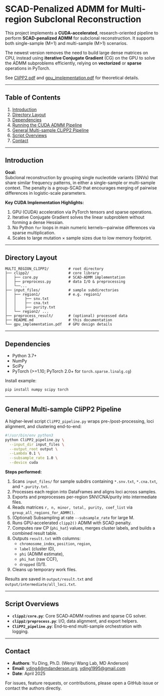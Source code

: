# SCAD-Penalized ADMM for Multi-region Subclonal Reconstruction

This project implements a **CUDA-accelerated**, research-oriented pipeline to perform **SCAD-penalized ADMM** for subclonal reconstruction. It supports both single-sample (M=1) and multi-sample (M>1) scenarios.

The newest version removes the need to build large dense matrices on CPU, instead using **iterative Conjugate Gradient** (CG) on the GPU to solve the ADMM subproblems efficiently, relying on **vectorized** or **sparse** operations in PyTorch.

See [CliPP2.pdf](/CliPP2.pdf) and [gpu_implementation.pdf](/gpu_implementation.pdf) for theoretical details.

---

## Table of Contents

1. [Introduction](#introduction)  
2. [Directory Layout](#directory-layout)  
3. [Dependencies](#dependencies)  
4. [Running the CUDA ADMM Pipeline](#running-the-cuda-admm-pipeline)  
5. [General Multi-sample CLiPP2 Pipeline](#general-multi-sample-clipp2-pipeline)  
6. [Script Overviews](#script-overviews)  
7. [Contact](#contact)

---

## Introduction

**Goal:**  
Subclonal reconstruction by grouping single nucleotide variants (SNVs) that share similar frequency patterns, in either a single-sample or multi-sample context. The penalty is a group-SCAD that encourages merging of pairwise differences in logistic-scale parameters.

**Key CUDA Implementation Highlights:**
1. GPU (CUDA) acceleration via PyTorch tensors and sparse operations.  
2. Iterative Conjugate Gradient solves the linear subproblem without forming a dense Hessian.  
3. No Python `for` loops in main numeric kernels—pairwise differences via sparse multiplication.  
4. Scales to large mutation × sample sizes due to low memory footprint.

---

## Directory Layout

```
MULTI_REGION_CLIPP2/         # root directory
├── clipp2/                  # core library
│   ├── core.py              # SCAD-ADMM implementation
│   ├── preprocess.py        # data I/O & preprocessing
│   └──...
├── input_files/             # sample subdirectories
│   ├── region1/             # e.g. region1/
│   │    ├── snv.txt
│   │    ├── cna.txt
│   │    ├── purity.txt
│   └── region2/ ...
├── preprocess_result/       # (optional) processed data
├── README.md                # this documentation
└── gpu_implementation.pdf   # GPU design details
```

---

## Dependencies

- Python 3.7+  
- NumPy  
- SciPy  
- PyTorch (>=1.10; PyTorch 2.0+ for `torch.sparse.linalg.cg`)  

Install example:
```bash
pip install numpy scipy torch
```

---


## General Multi-sample CliPP2 Pipeline

A higher-level script `CliPP2_pipeline.py` wraps pre-/post-processing, loci alignment, and clustering end-to-end:

```bash
#!/usr/bin/env python3
python CliPP2_pipeline.py \
  --input_dir input_files \
  --output_root output \
  --Lambda 0.1 \
  --subsample_rate 1.0 \
  --device cuda
```

**Steps performed:**
1. Scans `input_files/` for sample subdirs containing `*.snv.txt`, `*.cna.txt`, and `*.purity.txt`.  
2. Processes each region into DataFrames and aligns loci across samples.  
3. Exports and preprocesses per-region SNV/CNA/purity into intermediate files.  
4. Reads matrices `r, n, minor, total, purity, coef_list` via `group_all_regions_for_ADMM()`.  
5. (Optional) Subsampling at rate `--subsample_rate` for large M.  
6. Runs GPU‐accelerated `clipp2()` ADMM with SCAD penalty.  
7. Computes raw CP (`phi_hat`) values, merges cluster labels, and builds a combined result table.  
8. Outputs `result.txt` with columns:
   - `chromosome_index`, `position`, `region`,  
   - `label` (cluster ID),  
   - `phi` (ADMM estimate),  
   - `phi_hat` (raw CCF),  
   - `dropped` (0/1).  
9. Cleans up temporary work files.

Results are saved in `output/result.txt` and `output/intermediate/all_loci.txt`.

---

## Script Overviews

- **`clipp2/core.py`**: Core SCAD‐ADMM routines and sparse CG solver.  
- **`clipp2/preprocess.py`**: I/O, data alignment, and export helpers.  
- **`CliPP2_pipeline.py`**: End‐to‐end multi-sample orchestration with logging.

---

## Contact

- **Authors**: Yu Ding, Ph.D. (Wenyi Wang Lab, MD Anderson)  
- **Email**: yding4@mdanderson.org, yding1995@gmail.com  
- **Date**: April 2025  

For issues, feature requests, or contributions, please open a GitHub issue or contact the authors directly.

